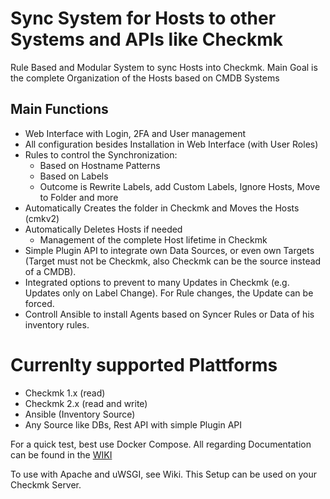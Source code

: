 # Sync System for Hosts to other Systems and APIs like Checkmk

Rule Based and Modular System to sync Hosts into Checkmk.
Main Goal is the complete Organization of the Hosts based on CMDB Systems

## Main Functions
- Web Interface with Login, 2FA and User management
- All configuration besides Installation in Web Interface (with User Roles)
- Rules to control the Synchronization:
  - Based on Hostname Patterns
  - Based on Labels
  - Outcome is Rewrite Labels, add Custom Labels, Ignore Hosts, Move to Folder and more
- Automatically Creates the folder in Checkmk and Moves the Hosts (cmkv2)
- Automatically Deletes Hosts if needed
  - Management of the complete Host lifetime in Checkmk
- Simple Plugin API to integrate own Data Sources, or even own Targets (Target must not be Checkmk, also Checkmk can be the source instead of a CMDB).
- Integrated options to prevent to many Updates in Checkmk (e.g. Updates only on Label Change). For Rule changes, the Update can be forced.
- Controll Ansible to install Agents based on Syncer Rules or Data of his inventory rules.

# Currenlty supported Plattforms
- Checkmk 1.x  (read)
- Checkmk 2.x (read and write)
- Ansible (Inventory Source)
- Any Source like DBs, Rest API with simple Plugin API

For a quick test, best use Docker Compose. All regarding Documentation can be found in the [WIKI](https://github.com/Bastian-Kuhn/cmdb-syncer/wiki)

To use with Apache and uWSGI, see Wiki. This Setup can be used on your Checkmk Server.
